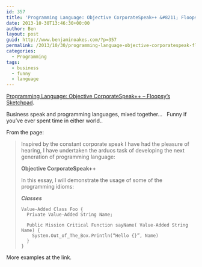 ```yaml
---
id: 357
title: 'Programming Language: Objective CorporateSpeak++ &#8211; Floopsy&#8217;s Sketchpad'
date: 2013-10-30T13:46:30+00:00
author: Ben
layout: post
guid: http://www.benjaminoakes.com/?p=357
permalink: /2013/10/30/programming-language-objective-corporatespeak-floopsys-sketchpad/
categories:
  - Programming
tags:
  - business
  - funny
  - language
---
```

[Programming Language: Objective CorporateSpeak++ &#8211; Floopsy&#8217;s Sketchpad](http://www.floopsy.com/post/32660494624/programming-language-objective-corporatespeak).

Business speak and programming languages, mixed together&#8230;   Funny if you&#8217;ve ever spent time in either world..

From the page:

> Inspired by the constant corporate speak I have had the pleasure of hearing, I have undertaken the arduos task of developing the next generation of programming language:
> 
> **Objective CorporateSpeak++**
> 
> In this essay, I will demonstrate the usage of some of the programming idioms:
> 
> _**Classes**_
> 
>     Value-Added Class Foo {
>       Private Value-Added String Name;
>     
>       Public Mission Critical Function sayName( Value-Added String Name) {
>         System.Out_of_The_Box.Println(“Hello {}”, Name)
>       }
>     }

More examples at the link.
